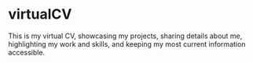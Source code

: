 # virtualCV
 This is my virtual CV, showcasing my projects, sharing details about me, highlighting my work and skills, and keeping my most current information accessible.
